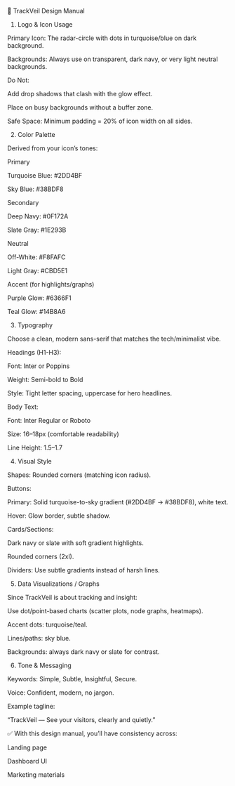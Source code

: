 🎨 TrackVeil Design Manual
1. Logo & Icon Usage

Primary Icon: The radar-circle with dots in turquoise/blue on dark background.

Backgrounds: Always use on transparent, dark navy, or very light neutral backgrounds.

Do Not:

Add drop shadows that clash with the glow effect.

Place on busy backgrounds without a buffer zone.

Safe Space: Minimum padding = 20% of icon width on all sides.

2. Color Palette

Derived from your icon’s tones:

Primary

Turquoise Blue: #2DD4BF

Sky Blue: #38BDF8

Secondary

Deep Navy: #0F172A

Slate Gray: #1E293B

Neutral

Off-White: #F8FAFC

Light Gray: #CBD5E1

Accent (for highlights/graphs)

Purple Glow: #6366F1

Teal Glow: #14B8A6

3. Typography

Choose a clean, modern sans-serif that matches the tech/minimalist vibe.

Headings (H1-H3):

Font: Inter
 or Poppins

Weight: Semi-bold to Bold

Style: Tight letter spacing, uppercase for hero headlines.

Body Text:

Font: Inter Regular or Roboto

Size: 16–18px (comfortable readability)

Line Height: 1.5–1.7

4. Visual Style

Shapes: Rounded corners (matching icon radius).

Buttons:

Primary: Solid turquoise-to-sky gradient (#2DD4BF → #38BDF8), white text.

Hover: Glow border, subtle shadow.

Cards/Sections:

Dark navy or slate with soft gradient highlights.

Rounded corners (2xl).

Dividers: Use subtle gradients instead of harsh lines.

5. Data Visualizations / Graphs

Since TrackVeil is about tracking and insight:

Use dot/point-based charts (scatter plots, node graphs, heatmaps).

Accent dots: turquoise/teal.

Lines/paths: sky blue.

Backgrounds: always dark navy or slate for contrast.

6. Tone & Messaging

Keywords: Simple, Subtle, Insightful, Secure.

Voice: Confident, modern, no jargon.

Example tagline:

“TrackVeil — See your visitors, clearly and quietly.”

✅ With this design manual, you’ll have consistency across:

Landing page

Dashboard UI

Marketing materials